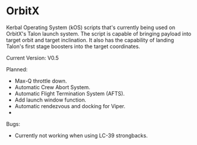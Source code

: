 # OrbitX
 Kerbal Operating System (kOS) scripts that's currently being used on 
 OrbitX's Talon launch system. The script is capable of bringing payload
 into target orbit and target inclination. It also has the capability of
 landing Talon's first stage boosters into the target coordinates.
 
 Current Version: V0.5
 
 Planned:
 - Max-Q throttle down.
 - Automatic Crew Abort System.
 - Automatic Flight Termination System (AFTS).
 - Add launch window function.
 - Automatic rendezvous and docking for Viper.
 - 
 
 Bugs:
 - Currently not working when using LC-39 strongbacks.
